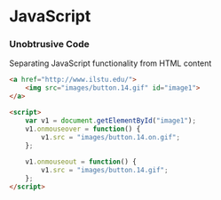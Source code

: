 # JavaScript 



### Unobtrusive Code 
Separating JavaScript functionality from HTML content  

```html
<a href="http://www.ilstu.edu/">
    <img src="images/button.14.gif" id="image1">    
</a>

<script>
    var v1 = document.getElementById("image1");
    v1.onmouseover = function() {
        v1.src = "images/button.14.on.gif";
    };
    
    v1.onmouseout = function() {
        v1.src = "images/button.14.gif";
    };
</script> 
```